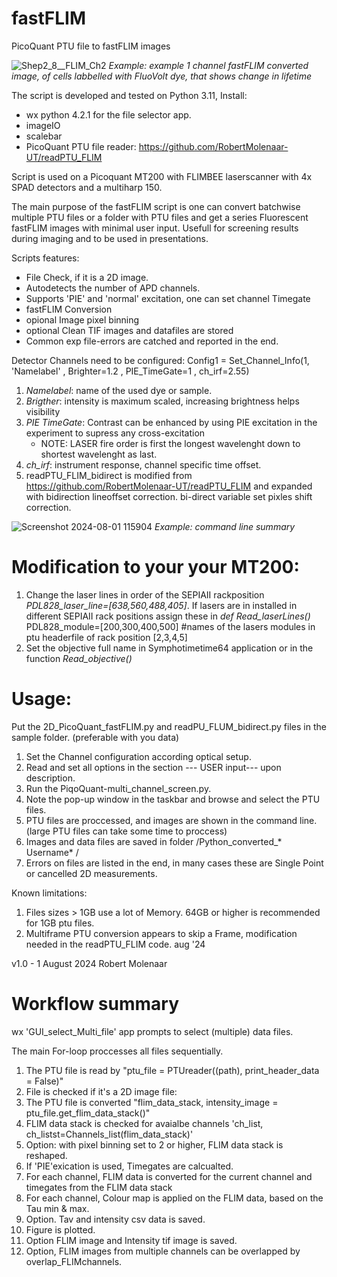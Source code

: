 # fastFLIM
PicoQuant PTU file to fastFLIM images

![Shep2_8__FLIM_Ch2](https://github.com/user-attachments/assets/e0e79cfb-ae82-4749-bbf3-0a56ec9524e6)
*Example: example 1 channel fastFLIM converted image, of cells labbelled with FluoVolt dye, that shows change in lifetime*

The script is developed and tested on Python 3.11, Install:

- wx python 4.2.1 for the file selector app.
- imageIO
- scalebar 
- PicoQuant PTU file reader: https://github.com/RobertMolenaar-UT/readPTU_FLIM

Script is used on a Picoquant MT200 with FLIMBEE laserscanner with 4x SPAD detectors and a multiharp 150.

The main purpose of the fastFLIM script is one can convert batchwise multiple PTU files or a folder with PTU files and get a series Fluorescent fastFLIM images with minimal user input. Usefull for screening results during imaging and to be used in presentations.

Scripts features:  
- File Check, if it is a 2D  image.
- Autodetects the number of APD channels. 
- Supports 'PIE' and 'normal' excitation, one can set channel Timegate
- fastFLIM Conversion
- opional Image pixel binning
- optional Clean TIF images and datafiles are stored
- Common exp file-errors are catched and reported in the end.

Detector Channels need to be configured:
Config1 = Set_Channel_Info(1,
                           'Namelabel'   ,
                           Brighter=1.2      ,
                           PIE_TimeGate=1  ,
                           ch_irf=2.55)

1. *Namelabel*: name of the used dye or sample.
2. *Brigther*: 	intensity is maximum scaled, increasing brightness helps visibility
3. *PIE TimeGate*: Contrast can be enhanced by using PIE excitation in the experiment to supress any cross-excitation 
	- NOTE: LASER fire order is first the longest wavelenght down to shortest wavelenght as last.
4. *ch_irf*: instrument response, channel specific time offset.
5. readPTU_FLIM_bidirect is modified from https://github.com/RobertMolenaar-UT/readPTU_FLIM and expanded with bidirection lineoffset correction. bi-direct variable set pixles shift correction.

![Screenshot 2024-08-01 115904](https://github.com/user-attachments/assets/d5c1737b-26cc-4bff-8c75-d49b447a3d44)
*Example: command line summary*

# Modification to your your MT200:

1.  Change the laser lines in order of the SEPIAII rackposition *PDL828_laser_line=[638,560,488,405]*. If lasers are in installed in different SEPIAII rack positions assign these in *def Read_laserLines()*  PDL828_module=[200,300,400,500]  #names of the lasers modules in ptu headerfile of rack position [2,3,4,5] 	
2.  Set the objective full name in Symphotimetime64 application or in the function *Read_objective()*

# Usage: 

Put the 2D_PicoQuant_fastFLIM.py and readPU_FLUM_bidirect.py files in the sample folder. (preferable with you data)

1. Set the Channel configuration according optical setup.
2. Read and set all options in the section --- USER input---  upon description.
3. Run the PiqoQuant-multi_channel_screen.py.
4. Note the pop-up window in the taskbar and browse and select the PTU files.
5. PTU files are proccessed, and images are shown in the command line. (large PTU files can take some time to proccess)
6. Images and data files are saved in folder /Python_converted_* Username* /
7. Errors on files are listed in the end, in many cases these are Single Point or cancelled 2D measurements.

Known limitations: 

1. Files sizes > 1GB use a lot of Memory. 64GB or higher is recommended for 1GB ptu files. 
2. Multiframe PTU conversion appears to skip a Frame, modification needed in the readPTU_FLIM code. aug '24


v1.0 - 1 August 2024 Robert Molenaar 



# Workflow summary
 
wx 'GUI_select_Multi_file' app prompts to select (multiple) data files. 

The main For-loop proccesses all files sequentially.

1. The PTU file is read by "ptu_file  = PTUreader((path), print_header_data = False)"
2. File is checked if it's a 2D image file:
3. The PTU file is converted "flim_data_stack, intensity_image = ptu_file.get_flim_data_stack()"
4. FLIM data stack is checked for avaialbe channels 'ch_list, ch_listst=Channels_list(flim_data_stack)'
5. Option: with pixel binning set to 2 or higher, FLIM data stack is reshaped.
6. If 'PIE'exication is used, Timegates are calcualted.
7. For each channel, FLIM data is converted for the current channel and timegates from the FLIM data stack
8. For each channel, Colour map is applied on the FLIM data, based on the Tau min & max.
9. Option. Tav and intensity csv data is saved.
10. Figure is plotted.
11. Option  FLIM image and Intensity tif image is saved.
12. Option, FLIM images from multiple channels can be overlapped by overlap_FLIMchannels.



